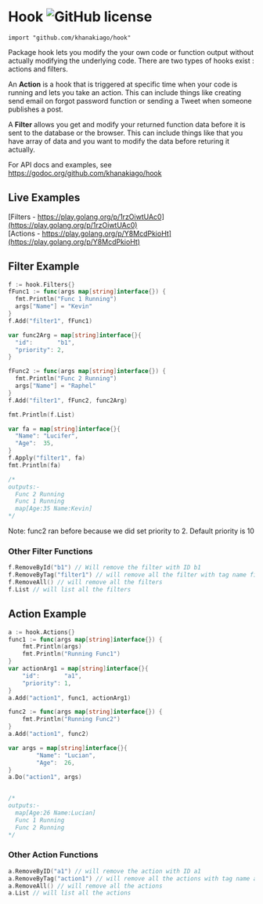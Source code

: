 
# Hook  ![GitHub license](https://img.shields.io/badge/license-MIT-blue.svg)

	import "github.com/khanakiago/hook"

Package hook lets you modify the your own code or function output without actually modifying the underlying code.
There are two types of hooks exist : actions and filters.

An **Action** is a hook that is triggered at specific time when your code is running and lets you take an action. This can include things like creating send email on forgot password function or sending a Tweet when someone publishes a post.

A **Filter** allows you get and modify your returned function data before it is sent to the database or the browser. This can include things like that you have array of data and you want to modify the data before returing it actually.

For API docs and examples, see https://godoc.org/github.com/khanakiago/hook
## Live Examples
[Filters - https://play.golang.org/p/1rzOiwtUAc0](https://play.golang.org/p/1rzOiwtUAc0)<br />
[Actions - https://play.golang.org/p/Y8McdPkioHt](https://play.golang.org/p/Y8McdPkioHt)

## Filter Example
``` go
f := hook.Filters{}
fFunc1 := func(args map[string]interface{}) {
  fmt.Println("Func 1 Running")
  args["Name"] = "Kevin"
}
f.Add("filter1", fFunc1)

var func2Arg = map[string]interface{}{
  "id":       "b1",
  "priority": 2,
}

fFunc2 := func(args map[string]interface{}) {
  fmt.Println("Func 2 Running")
  args["Name"] = "Raphel"
}
f.Add("filter1", fFunc2, func2Arg)

fmt.Println(f.List)

var fa = map[string]interface{}{
  "Name": "Lucifer",
  "Age":  35,
}
f.Apply("filter1", fa)
fmt.Println(fa)

/* 
outputs:- 
  Func 2 Running
  Func 1 Running
  map[Age:35 Name:Kevin]
*/
```
Note: func2 ran before because we did set priority to 2. Default priority is 10


### Other Filter Functions
``` go
f.RemoveById("b1") // Will remove the filter with ID b1
f.RemoveByTag("filter1") // will remove all the filter with tag name filter1
f.RemoveAll() // will remove all the filters
f.List // will list all the filters
```


## Action Example
``` go
a := hook.Actions{}
func1 := func(args map[string]interface{}) {
	fmt.Println(args)
	fmt.Println("Running Func1")
}
var actionArg1 = map[string]interface{}{
	"id":       "a1",
	"priority": 1,
}
a.Add("action1", func1, actionArg1)

func2 := func(args map[string]interface{}) {
	fmt.Println("Running Func2")
}
a.Add("action1", func2)

var args = map[string]interface{}{
		"Name": "Lucian",
		"Age":  26,
}
a.Do("action1", args)


/* 
outputs:- 
  map[Age:26 Name:Lucian]
  Func 1 Running
  Func 2 Running
*/
```

### Other Action Functions
``` go
a.RemoveByID("a1") // will remove the action with ID a1
a.RemoveByTag("action1") // will remove all the actions with tag name action1
a.RemoveAll() // will remove all the actions
a.List // will list all the actions
```
